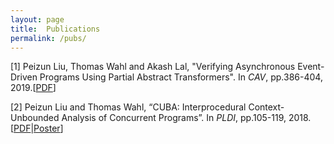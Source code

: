 ```yaml
---
layout: page
title:  Publications
permalink: /pubs/
---
```


[1] Peizun Liu, Thomas Wahl and Akash Lal, "Verifying Asynchronous Event-Driven Programs Using Partial Abstract Transformers". In _CAV_, pp.386-404, 2019.[[PDF](https://arxiv.org/abs/1905.09996)]

[2] Peizun Liu and Thomas Wahl, “CUBA: Interprocedural Context-Unbounded Analysis of Concurrent Programs”. In <i>PLDI</i>, pp.105-119, 2018.[[PDF](https://dl.acm.org/citation.cfm?id=3192419)\|[Poster](http://www.ccs.neu.edu/home/lpzun/data/cuba_poster.pdf)]

